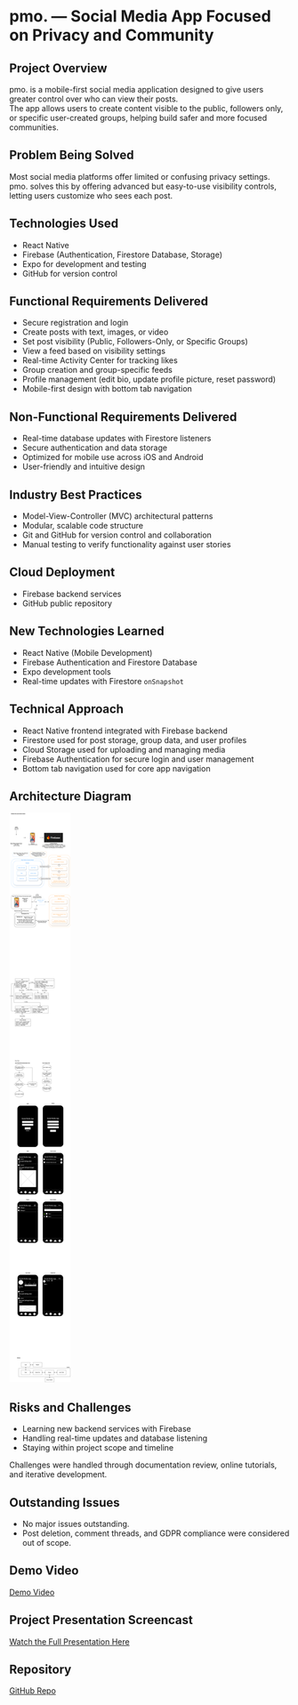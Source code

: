 # pmo. — Social Media App Focused on Privacy and Community

## Project Overview

pmo. is a mobile-first social media application designed to give users greater control over who can view their posts.  
The app allows users to create content visible to the public, followers only, or specific user-created groups, helping build safer and more focused communities.

## Problem Being Solved

Most social media platforms offer limited or confusing privacy settings.  
pmo. solves this by offering advanced but easy-to-use visibility controls, letting users customize who sees each post.

## Technologies Used

- React Native
- Firebase (Authentication, Firestore Database, Storage)
- Expo for development and testing
- GitHub for version control

## Functional Requirements Delivered

- Secure registration and login
- Create posts with text, images, or video
- Set post visibility (Public, Followers-Only, or Specific Groups)
- View a feed based on visibility settings
- Real-time Activity Center for tracking likes
- Group creation and group-specific feeds
- Profile management (edit bio, update profile picture, reset password)
- Mobile-first design with bottom tab navigation

## Non-Functional Requirements Delivered

- Real-time database updates with Firestore listeners
- Secure authentication and data storage
- Optimized for mobile use across iOS and Android
- User-friendly and intuitive design

## Industry Best Practices

- Model-View-Controller (MVC) architectural patterns
- Modular, scalable code structure
- Git and GitHub for version control and collaboration
- Manual testing to verify functionality against user stories

## Cloud Deployment

- Firebase backend services
- GitHub public repository

## New Technologies Learned

- React Native (Mobile Development)
- Firebase Authentication and Firestore Database
- Expo development tools
- Real-time updates with Firestore `onSnapshot`

## Technical Approach

- React Native frontend integrated with Firebase backend
- Firestore used for post storage, group data, and user profiles
- Cloud Storage used for uploading and managing media
- Firebase Authentication for secure login and user management
- Bottom tab navigation used for core app navigation

## Architecture Diagram

![Architecture Diagram](pmo-architecture-design.png)

## Risks and Challenges

- Learning new backend services with Firebase
- Handling real-time updates and database listening
- Staying within project scope and timeline

Challenges were handled through documentation review, online tutorials, and iterative development.

## Outstanding Issues

- No major issues outstanding.
- Post deletion, comment threads, and GDPR compliance were considered out of scope.

## Demo Video

[Demo Video](https://www.youtube.com/watch?v=TsNouCzqWQ0)

## Project Presentation Screencast

[Watch the Full Presentation Here](https://youtu.be/IT8CsNFYFUc)

## Repository

[GitHub Repo](https://github.com/BrayanE02/pmo.)
